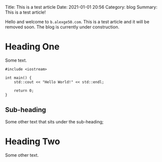 Title: This is a test article
Date: 2021-01-01 20:56
Category: blog
Summary: This is a test article!

Hello and welcome to `b.alexge50.com`. This is a test article and it will be removed soon. The blog is currently under construction.

# Heading One
Some text.

```
#include <iostream>

int main() {
    std::cout << "Hello World!" << std::endl;    

    return 0;
}
```

## Sub-heading
Some other text that sits under the sub-heading;

# Heading Two
Some other text.